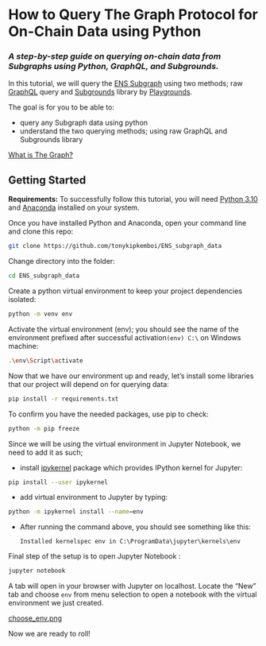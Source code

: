 # **How to Query The Graph Protocol for On-Chain Data using Python**

### *A step-by-step guide on querying on-chain data from Subgraphs using Python, GraphQL, and Subgrounds.*

In this tutorial, we will query the [ENS Subgraph](https://thegraph.com/hosted-service/subgraph/ensdomains/ens) using two methods; raw [GraphQL](https://thegraph.com/docs/en/querying/graphql-api/) query and [Subgrounds](https://playgrounds-analytics.gitbook.io/playgrounds-docs/subgrounds/the-basics) library by [Playgrounds](https://www.playgrounds.network/).

The goal is for you to be able to:

- query any Subgraph data using python
- understand the two querying methods; using raw GraphQL and Subgrounds library

[What is The Graph?](./images/what_is_The_Graph.png)
## Getting Started

**Requirements:** To successfully follow this tutorial, you will need [Python 3.10](https://www.python.org/downloads/)  and [Anaconda](https://www.anaconda.com/) installed on your system.

Once you have installed Python and Anaconda, open your command line and clone this repo:

```bash
git clone https://github.com/tonykipkemboi/ENS_subgraph_data
```

Change directory into the folder:

```bash
cd ENS_subgraph_data
```

Create a python virtual environment to keep your project dependencies isolated:

```bash
python -m venv env
```

Activate the virtual environment (env); you should see the name of the environment prefixed after successful activation`(env) C:\` on Windows machine:

```bash
.\env\Script\activate
```

Now that we have our environment up and ready, let’s install some libraries that our project will depend on for querying data: 

```bash
pip install -r requirements.txt
```

To confirm you have the needed packages, use pip to check:

```bash
python -m pip freeze
```

Since we will be using the virtual environment in Jupyter Notebook, we need to add it as such;

- install [ipykernel](https://github.com/ipython/ipykernel) package which provides IPython kernel for Jupyter:

```bash
pip install --user ipykernel
```

- add virtual environment to Jupyter by typing:

```bash
python -m ipykernel install --name=env
```

- After running the command above, you should see something like this:

    `Installed kernelspec env in C:\ProgramData\jupyter\kernels\env`

Final step of the setup is to open Jupyter Notebook :

```bash
jupyter notebook
```

A tab will open in your browser with Jupyter on localhost. 
Locate the “New” tab and choose `env` from menu selection to open a notebook with the virtual environment we just created. 

[choose_env.png]('.\images\choose_env.png')

Now we are ready to roll!
